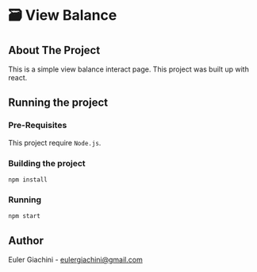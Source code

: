  # 🗃 View Balance

## About The Project
This is a simple view balance interact page. This project was built up with react. 

## Running the project

### Pre-Requisites
This project require `Node.js`. 

### Building the project

```
npm install
```

### Running

```
npm start
```

## Author 
Euler Giachini - eulergiachini@gmail.com
